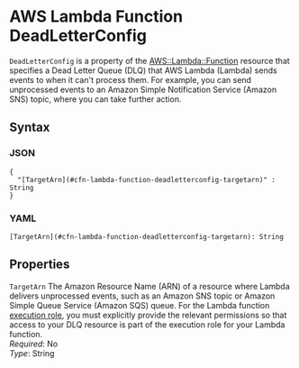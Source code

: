 # AWS Lambda Function DeadLetterConfig<a name="aws-properties-lambda-function-deadletterconfig"></a>

`DeadLetterConfig` is a property of the [AWS::Lambda::Function](aws-resource-lambda-function.md) resource that specifies a Dead Letter Queue \(DLQ\) that AWS Lambda \(Lambda\) sends events to when it can't process them\. For example, you can send unprocessed events to an Amazon Simple Notification Service \(Amazon SNS\) topic, where you can take further action\.

## Syntax<a name="w2922ab1c21c10d166c21c21b5"></a>

### JSON<a name="aws-properties-lambda-function-deadletterconfig-syntax.json"></a>

```
{
  "[TargetArn](#cfn-lambda-function-deadletterconfig-targetarn)" : String
}
```

### YAML<a name="aws-properties-lambda-function-deadletterconfig-syntax.yaml"></a>

```
[TargetArn](#cfn-lambda-function-deadletterconfig-targetarn): String
```

## Properties<a name="w2922ab1c21c10d166c21c21b7"></a>

`TargetArn`  <a name="cfn-lambda-function-deadletterconfig-targetarn"></a>
The Amazon Resource Name \(ARN\) of a resource where Lambda delivers unprocessed events, such as an Amazon SNS topic or Amazon Simple Queue Service \(Amazon SQS\) queue\. For the Lambda function [execution role](https://docs.aws.amazon.com/lambda/latest/dg/with-s3-example-create-iam-role.html), you must explicitly provide the relevant permissions so that access to your DLQ resource is part of the execution role for your Lambda function\.   
*Required*: No  
*Type*: String